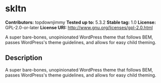 # skltn #
**Contributors:** topdownjimmy
**Tested up to:** 5.3.2
**Stable tag:** 1.0
**License:** GPL-2.0-or-later
**License URI:** http://www.gnu.org/licenses/gpl-2.0.html

A super bare-bones, unopinionated WordPress theme that follows BEM, passes WordPress's theme guidelines, and allows for easy child theming.

## Description ##
A super bare-bones, unopinionated WordPress theme that follows BEM, passes WordPress's theme guidelines, and allows for easy child theming.
